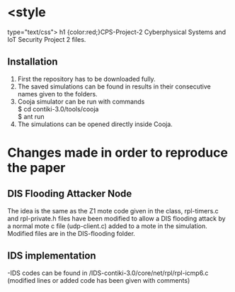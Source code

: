 # <style
  type="text/css">
h1 {color:red;}CPS-Project-2 
</style>
Cyberphysical Systems and IoT Security Project 2 files.

## Installation
1. First the repository has to be downloaded fully.
2. The saved simulations can be found in results in their consecutive names given to the folders.
3. Cooja simulator can be run with commands <br>
   $  cd contiki-3.0/tools/cooja <br>
   $  ant run
5. The simulations can be opened directly inside Cooja.

# Changes made in order to reproduce the paper

## DIS Flooding Attacker Node
The idea is the same as the Z1 mote code given in the class, rpl-timers.c and rpl-private.h files have been modified to allow a DIS flooding attack by a normal mote c file (udp-client.c) added to a mote in the simulation. <br>
Modified files are in the DIS-flooding folder.

##  IDS implementation
-IDS codes can be found in /IDS-contiki-3.0/core/net/rpl/rpl-icmp6.c <br>
(modified lines or added code has been given with comments)
